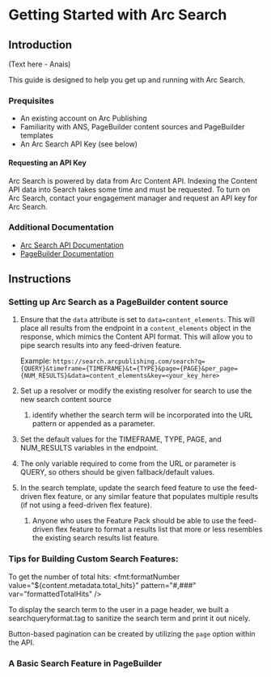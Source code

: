 # Getting Started with Arc Search

## Introduction

(Text here - Anais)

This guide is designed to help you get up and running with Arc Search.

### Prequisites

* An existing account on Arc Publishing
* Familiarity with ANS, PageBuilder content sources and PageBuilder templates
* An Arc Search API Key (see below)

#### Requesting an API Key

Arc Search is powered by data from Arc Content API. Indexing the Content API data into Search takes some time
and must be requested. To turn on Arc Search, contact your engagement manager and request an API key for Arc Search.

### Additional Documentation

* [Arc Search API Documentation](https://s3.amazonaws.com/search-service-documentation-production/index.html)
* [PageBuilder Documentation](https://arcpublishing.atlassian.net/wiki/spaces/PD/pages/13336857/PageBuilder+Documentation)

## Instructions

### Setting up Arc Search as a PageBuilder content source

   1. Ensure that the `data` attribute is set to `data=content_elements`. This will place all results from the endpoint in a
      `content_elements` object in the response, which mimics the Content API format. This will allow you to pipe search results
      into any feed-driven feature.

      Example:
      `https://search.arcpublishing.com/search?q={QUERY}&timeframe={TIMEFRAME}&t={TYPE}&page={PAGE}&per_page={NUM_RESULTS}&data=content_elements&key=<your_key_here>`

   2. Set up a resolver or modify the existing resolver for search to use the new search content source
      1. identify whether the search term will be incorporated into the URL pattern or appended as a parameter.
   3. Set the default values for the TIMEFRAME, TYPE, PAGE, and NUM_RESULTS variables in the endpoint.
   4. The only variable required to come from the URL or parameter is QUERY, so others should be given fallback/default values.
   5. In the search template, update the search feed feature to use the feed-driven flex feature, or any similar
      feature that populates multiple results (if not using a feed-driven flex feature).
      1. Anyone who uses the Feature Pack should be able to use the feed-driven flex feature to format a results list
         that more or less resembles the existing search results list feature.

### Tips for Building Custom Search Features:

To get the number of total hits:
<fmt:formatNumber value="${content.metadata.total_hits}" pattern="#,###" var="formattedTotalHits" />

To display the search term to the user in a page header, we built a searchqueryformat.tag to sanitize the search term
and print it out nicely.

Button-based pagination can be created by utilizing the `page` option within the API.

### A Basic Search Feature in PageBuilder
